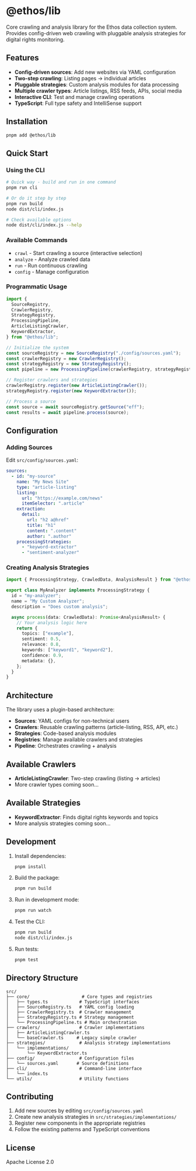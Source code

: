# @ethos/lib

Core crawling and analysis library for the Ethos data collection system. Provides config-driven web crawling with pluggable analysis strategies for digital rights monitoring.

## Features

- **Config-driven sources**: Add new websites via YAML configuration
- **Two-step crawling**: Listing pages → individual articles
- **Pluggable strategies**: Custom analysis modules for data processing
- **Multiple crawler types**: Article listings, RSS feeds, APIs, social media
- **Interactive CLI**: Test and manage crawling operations
- **TypeScript**: Full type safety and IntelliSense support

## Installation

```bash
pnpm add @ethos/lib
```

## Quick Start

### Using the CLI

```bash
# Quick way - build and run in one command
pnpm run cli

# Or do it step by step
pnpm run build
node dist/cli/index.js

# Check available options
node dist/cli/index.js --help
```

### Available Commands

- `crawl` - Start crawling a source (interactive selection)
- `analyze` - Analyze crawled data
- `run` - Run continuous crawling
- `config` - Manage configuration

### Programmatic Usage

```typescript
import {
  SourceRegistry,
  CrawlerRegistry,
  StrategyRegistry,
  ProcessingPipeline,
  ArticleListingCrawler,
  KeywordExtractor,
} from "@ethos/lib";

// Initialize the system
const sourceRegistry = new SourceRegistry("./config/sources.yaml");
const crawlerRegistry = new CrawlerRegistry();
const strategyRegistry = new StrategyRegistry();
const pipeline = new ProcessingPipeline(crawlerRegistry, strategyRegistry);

// Register crawlers and strategies
crawlerRegistry.register(new ArticleListingCrawler());
strategyRegistry.register(new KeywordExtractor());

// Process a source
const source = await sourceRegistry.getSource("eff");
const results = await pipeline.process(source);
```

## Configuration

### Adding Sources

Edit `src/config/sources.yaml`:

```yaml
sources:
  - id: "my-source"
    name: "My News Site"
    type: "article-listing"
    listing:
      url: "https://example.com/news"
      itemSelector: ".article"
    extraction:
      detail:
        url: "h2 a@href"
        title: "h1"
        content: ".content"
        author: ".author"
    processingStrategies:
      - "keyword-extractor"
      - "sentiment-analyzer"
```

### Creating Analysis Strategies

```typescript
import { ProcessingStrategy, CrawledData, AnalysisResult } from "@ethos/lib";

export class MyAnalyzer implements ProcessingStrategy {
  id = "my-analyzer";
  name = "My Custom Analyzer";
  description = "Does custom analysis";

  async process(data: CrawledData): Promise<AnalysisResult> {
    // Your analysis logic here
    return {
      topics: ["example"],
      sentiment: 0.5,
      relevance: 0.8,
      keywords: ["keyword1", "keyword2"],
      confidence: 0.9,
      metadata: {},
    };
  }
}
```

## Architecture

The library uses a plugin-based architecture:

- **Sources**: YAML configs for non-technical users
- **Crawlers**: Reusable crawling patterns (article-listing, RSS, API, etc.)
- **Strategies**: Code-based analysis modules
- **Registries**: Manage available crawlers and strategies
- **Pipeline**: Orchestrates crawling + analysis

## Available Crawlers

- **ArticleListingCrawler**: Two-step crawling (listing → articles)
- More crawler types coming soon...

## Available Strategies

- **KeywordExtractor**: Finds digital rights keywords and topics
- More analysis strategies coming soon...

## Development

1. Install dependencies:

   ```bash
   pnpm install
   ```

2. Build the package:

   ```bash
   pnpm run build
   ```

3. Run in development mode:

   ```bash
   pnpm run watch
   ```

4. Test the CLI:

   ```bash
   pnpm run build
   node dist/cli/index.js
   ```

5. Run tests:
   ```bash
   pnpm test
   ```

## Directory Structure

```
src/
├── core/                    # Core types and registries
│   ├── types.ts            # TypeScript interfaces
│   ├── SourceRegistry.ts   # YAML config loading
│   ├── CrawlerRegistry.ts  # Crawler management
│   ├── StrategyRegistry.ts # Strategy management
│   └── ProcessingPipeline.ts # Main orchestration
├── crawlers/               # Crawler implementations
│   ├── ArticleListingCrawler.ts
│   └── baseCrawler.ts     # Legacy simple crawler
├── strategies/             # Analysis strategy implementations
│   └── implementations/
│       └── KeywordExtractor.ts
├── config/                 # Configuration files
│   └── sources.yaml       # Source definitions
├── cli/                    # Command-line interface
│   └── index.ts
└── utils/                  # Utility functions
```

## Contributing

1. Add new sources by editing `src/config/sources.yaml`
2. Create new analysis strategies in `src/strategies/implementations/`
3. Register new components in the appropriate registries
4. Follow the existing patterns and TypeScript conventions

## License

Apache License 2.0
